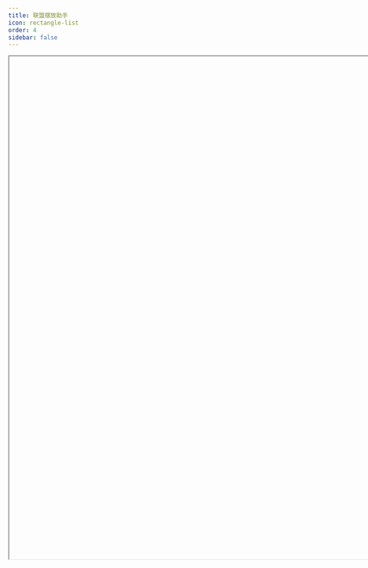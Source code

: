 ```yaml
---
title: 联盟摆放助手
icon: rectangle-list
order: 4
sidebar: false
---
```


<iframe
  v-show="loaded"
  ref="iframeRef"
  :src="legionUrl"
  height="1024px"
width="1445px"
  class="iframe"
/>

<script setup lang="ts">
import { onMounted, ref } from "vue";

const legionUrl = import.meta.env.VITE_LEGION_URL;
const iframeRef = ref();
const loaded = ref(false);

onMounted(() => {
  iframeRef.value.onload = () => {
    loaded.value = true;
  };
});
</script>

<style scoped>
.iframe {
  margin: 0;
  border: none;
}
</style>